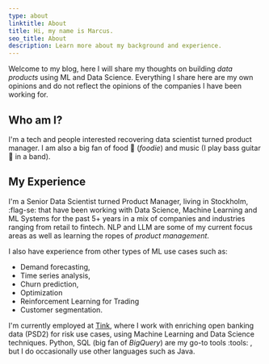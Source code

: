 ```yaml
---
type: about
linktitle: About
title: Hi, my name is Marcus.
seo_title: About
description: Learn more about my background and experience.
---
```

Welcome to my blog, here I will share my thoughts on building *data products* using ML and Data Science. Everything I share here are my own opinions and do not reflect the opinions of the companies I have been working for.

## Who am I?

I'm a tech and people interested recovering data scientist turned product manager. I am also a big fan of food :pizza: (*foodie*) and music (I play bass guitar :guitar: in a band).

## My Experience

I'm a Senior Data Scientist turned Product Manager, living in Stockholm, :flag-se: that have been working with Data Science, Machine Learning and ML Systems for the past 5+ years in a mix of companies and industries ranging from retail to fintech. NLP and LLM are some of my current focus areas as well as learning the ropes of *product management*.

I also have experience from other types of ML use cases such as: 
* Demand forecasting, 
* Time series analysis, 
* Churn prediction, 
* Optimization
* Reinforcement Learning for Trading
* Customer segmentation. 

I'm currently employed at [Tink](https://tink.com/), where I work with enriching open banking data (PSD2) for risk use cases, using Machine Learning and Data Science techniques. Python, SQL (big fan of *BigQuery*) are my go-to tools :tools: , but I do occasionally use other languages such as Java. 
